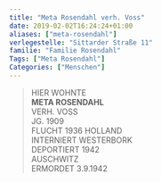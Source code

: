 ```yaml
---
title: "Meta Rosendahl verh. Voss"
date: 2019-02-02T16:24:24+01:00
aliases: ["meta-rosendahl"]
verlegestelle: "Sittarder Straße 11"
familie: "Familie Rosendahl"
Tags: ["Meta Rosendahl"]
Categories: ["Menschen"]
---
```


> HIER WOHNTE <br />
> **META ROSENDAHL** <br />
> VERH. VOSS <br />
> JG. 1909 <br />
> FLUCHT 1936 HOLLAND <br />
> INTERNIERT WESTERBORK <br />
> DEPORTIERT 1942 <br />
> AUSCHWITZ <br />
> ERMORDET 3.9.1942 <br />